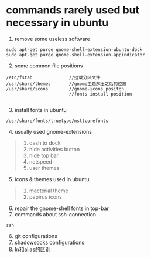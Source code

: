 # commands rarely used but necessary in ubuntu 

1. remove some useless software

```shell
sudo apt-get purge gnome-shell-extension-ubuntu-dock
sudo apt-get purge gnome-shell-extension-appindicator
```

2. some common file positions

```shell
/etc/fstab				//挂载分区文件
/usr/share/themes		//gnome主题解压之后的位置
/usr/share/icons		//gnome-icons positon
						//fonts install position
						
```

3. install fonts in ubuntu 

```shell
/usr/share/fonts/truetype/msttcorefonts
```

4. usually used gnome-extensions

> 1. dash to dock                       
> 2. hide activities button     
> 3. hide top bar
> 4. netspeed
> 5. user themes   

5. icons & themes used in ubuntu 

> 1. macterial theme 
> 2. papirus icons

6. repair the gnome-shell fonts in top-bar 
7. commands about ssh-connection

```shell
ssh
```

6. git configurations 
7. shadowsocks configurations
8. ln和alias的区别